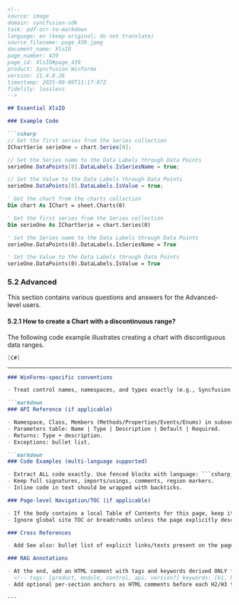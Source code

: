 ```markdown
<!--
source: image
domain: syncfusion-sdk
task: pdf-ocr-to-markdown
language: en (keep original; do not translate)
source_filename: page_439.jpeg
document_name: XlsIO
page_number: 439
page_id: XlsIO#page_439
product: Syncfusion Winforms
version: 11.4.0.26
timestamp: 2025-08-09T11:17:07Z
fidelity: lossless
-->

## Essential XlsIO

### Example Code

```csharp
// Get the first series from the Series collection
IChartSerie serieOne = chart.Series[0];

// Set the Series name to the Data Labels through Data Points
serieOne.DataPoints[0].DataLabels.IsSeriesName = true;

// Set the Value to the Data Labels through Data Points
serieOne.DataPoints[0].DataLabels.IsValue = true;
```

```vb
' Get the chart from the charts collection
Dim chart As IChart = sheet.Charts(0)

' Get the first series from the Series collection
Dim serieOne As IChartSerie = chart.Series(0)

' Set the Series name to the Data Labels through Data Points
serieOne.DataPoints(0).DataLabels.IsSeriesName = True

' Set the Value to the Data Labels through Data Points
serieOne.DataPoints(0).DataLabels.IsValue = True
```

### 5.2 Advanced

This section contains various questions and answers for the Advanced-level users.

#### 5.2.1 How to create a Chart with a discontinuous range?

The following code example illustrates creating a chart with discontiguous data ranges.

```csharp
[C#]
```

---

```markdown
### WinForms-specific conventions

- Treat control names, namespaces, and types exactly (e.g., Syncfusion.Windows.Forms.Tools.TabControlAdv, Syncfusion.Windows.Forms.Grid).

```markdown
### API Reference (if applicable)

- Namespace, Class, Members (Methods/Properties/Events/Enums) in subsections.
- Parameters table: Name | Type | Description | Default | Required.
- Returns: Type + description.
- Exceptions: bullet list.

```markdown
### Code Examples (multi-language supported)

- Extract ALL code exactly. Use fenced blocks with language: ```csharp, ```vb, ```xml, ```xaml, ```js, ```css, ```ts, ```python.
- Keep full signatures, imports/usings, comments, region markers.
- Inline code in text should be wrapped with backticks.

### Page-level Navigation/TOC (if applicable)

- If the body contains a local Table of Contents for this page, keep it as a bullet/numbered list with links/text as shown. Do not create links that don’t exist.
- Ignore global site TOC or breadcrumbs unless the page explicitly describes them.

### Cross References

- Add See also: bullet list of explicit links/texts present on the page. Do not fabricate.

### RAG Annotations

- At the end, add an HTML comment with tags and keywords derived ONLY from visible content:
  <!-- tags: [product, module, control, api, version?] keywords: [k1, k2, ...] -->
- Add optional per-section anchors as HTML comments before each H2/H3 to aid chunking, using IDs derived from the heading (kebab-case), e.g., <!-- anchor: XlsIO#page_439#getting-started -->. Do not add if the heading text is unclear.

---
```